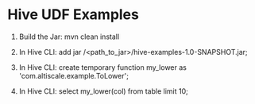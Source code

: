 # Hive UDF Examples

1. Build the Jar: mvn clean install

2. In Hive CLI: add jar /<path_to_jar>/hive-examples-1.0-SNAPSHOT.jar;

3. In Hive CLI: create temporary function my_lower as 'com.altiscale.example.ToLower';

4. In Hive CLI: select my_lower(col) from table limit 10;

